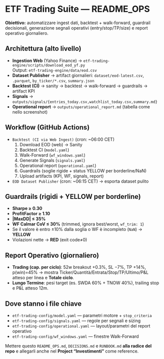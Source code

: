 # ETF Trading Suite — README_OPS

**Obiettivo:** automatizzare ingest dati, backtest + walk-forward, guardrail decisionali, generazione segnali operativi (entry/stop/TP/size) e report operativo giornaliero.

## Architettura (alto livello)
- **Ingestion Web** (Yahoo Finance) → `etf-trading-engine/scripts/download_eod_yf.py`  
  Output: `etf-trading-engine/data/eod.csv`
- **Dataset Publisher** → artifact giornalieri: `dataset/eod-latest.csv`, `.parquet`, `by_ticker/*.csv`, `summary.json`
- **Backtest (CI)** → sanity → backtest → walk-forward → guardrails → artifact KPI
- **Signals** → `outputs/signals/{entries_today.csv,watchlist_today.csv,summary.md}`
- **Operational report** → `outputs/operational_report.md` (tabella come nello screenshot)

## Workflow (GitHub Actions)
- `Backtest (CI via Web Ingest)` (cron: ~06:00 CET)
  1. Download EOD (web) → Sanity
  2. Backtest CI (`model.yaml`)
  3. Walk-Forward (`wf_windows.yaml`)
  4. Generate Signals (`signals.yaml`)
  5. Operational report (`operational.yaml`)
  6. Guardrails (soglie rigide + status YELLOW per borderline/NaN)
  7. Upload artifacts (KPI, WF, signals, report)
- `EOD Dataset Publisher` (cron: ~06:15 CET) → esporta dataset pulito

## Guardrails (rigidi + YELLOW per borderline)
- **Sharpe ≥ 0.30**
- **ProfitFactor ≥ 1.10**
- **|MaxDD| ≤ 35%**
- **WF Calmar CoV ≤ 30%** (trimmed, ignora best/worst, `wf_trim: 1`)
- Se il valore è entro ±10% dalla soglia o WF è incompleto (`NaN`) → **YELLOW**
- Violazioni nette → **RED** (exit code≠0)

## Report Operativo (giornaliero)
- **Trading (cap. per ciclo)**: 52w breakout +0.3%, SL −7%, TP +14%, p(win)=45% → mostra Ticker/Quantità/Entrata/Stop/TP/Ultimo/P&L atteso per linea e **Totale ciclo**.
- **Lungo Termine**: pesi target (es. SWDA 60% + TNOW 40%), trailing stop e P&L atteso 12m.

## Dove stanno i file chiave
- `etf-trading-config/model.yaml` — parametri motore + `stop_criteria`
- `etf-trading-config/signals.yaml` — regole per segnali e sizing
- `etf-trading-config/operational.yaml` — layout/parametri del report operativo
- `etf-trading-config/wf_windows.yaml` — finestre Walk-Forward

Mettere questo `README_OPS.md`, `DECISIONS.md` e `RUNBOOK.md` **alla radice del repo** e allegarli anche nel **Project “Investimenti”** come reference.
